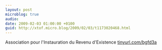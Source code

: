 ```yaml
---
layout: post
microblog: true
audio: 
date: 2009-02-03 01:00:00 +0100
guid: http://xtof.micro.blog/2009/02/03/t1173020468.html
---
```

Association pour l'Instauration du Revenu d'Existence [tinyurl.com/bgfd3a](http://tinyurl.com/bgfd3a)
